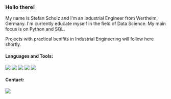 ### Hello there!

My name is Stefan Scholz and I'm an Industrial Engineer from Wertheim, Germany. I'm currently educate myself in the field of Data Science. My main focus is on Python and SQL.

Projects with practical benifits in Industrial Engineering will follow here shortly.

#### Languages and Tools:

![](https://img.shields.io/badge/Python-3776AB?style=for-the-badge&logo=python&logoColor=white)
![](https://img.shields.io/badge/PyCharm-000000.svg?&style=for-the-badge&logo=PyCharm&logoColor=white)
![](https://img.shields.io/badge/SQLite-07405E?style=for-the-badge&logo=sqlite&logoColor=white)
![](https://img.shields.io/badge/MySQL-005C84?style=for-the-badge&logo=mysql&logoColor=white)
![](https://img.shields.io/badge/VBA-%2300843e.svg?style=for-the-badge&logo=microsoft-excel&logoColor=white)

<!--
<img src="https://github-readme-stats.vercel.app/api/top-langs?username=scholzstefan&layout=compact"/>
-->

#### Contact:

[![](https://img.shields.io/badge/Xing-36a9ae?style=for-the-badge&logo=xing&logoColor=white)](https://www.xing.com/profile/Stefan_Scholz115)
